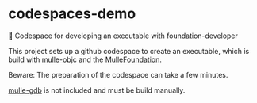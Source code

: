# codespaces-demo

🎌 Codespace for developing an executable with foundation-developer

This project sets up a github codespace to create an executable,
which is build with [mulle-objc](//mulle-objc.github.io/) and the 
[MulleFoundation](//github.com/MulleFoundation).

Beware: The preparation of the codespace can take a few minutes.

[mulle-gdb](//github/mulle-cc/mulle-gdb) is not included and must
be build manually.
